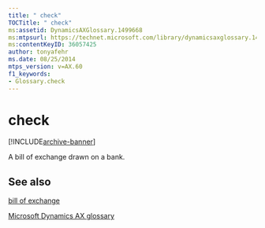 ```yaml
---
title: " check"
TOCTitle: " check"
ms:assetid: DynamicsAXGlossary.1499668
ms:mtpsurl: https://technet.microsoft.com/library/dynamicsaxglossary.1499668(v=AX.60)
ms:contentKeyID: 36057425
author: tonyafehr
ms.date: 08/25/2014
mtps_version: v=AX.60
f1_keywords:
- Glossary.check
---
```


# check


[!INCLUDE[archive-banner](includes/archive-banner.md)]

A bill of exchange drawn on a bank.

## See also

[bill of exchange](bill-of-exchange.md)

[Microsoft Dynamics AX glossary](glossary/microsoft-dynamics-ax-glossary.md)

  


